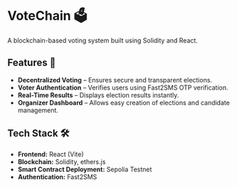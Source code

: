 # VoteChain 🗳️  
A blockchain-based voting system built using Solidity and React.  

## Features 🚀  
- **Decentralized Voting** – Ensures secure and transparent elections.  
- **Voter Authentication** – Verifies users using Fast2SMS OTP verification.  
- **Real-Time Results** – Displays election results instantly.  
- **Organizer Dashboard** – Allows easy creation of elections and candidate management.  

## Tech Stack 🛠️  
- **Frontend:** React (Vite)  
- **Blockchain:** Solidity, ethers.js  
- **Smart Contract Deployment:** Sepolia Testnet  
- **Authentication:** Fast2SMS
